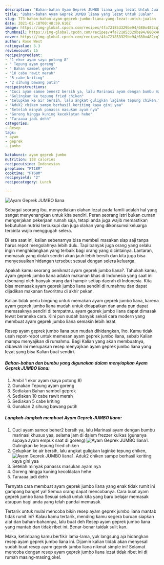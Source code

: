 ```yaml
---
description: "Bahan-bahan Ayam Geprek JUMBO liana yang lezat Untuk Jualan"
title: "Bahan-bahan Ayam Geprek JUMBO liana yang lezat Untuk Jualan"
slug: 773-bahan-bahan-ayam-geprek-jumbo-liana-yang-lezat-untuk-jualan
date: 2021-02-18T00:48:59.616Z
image: https://img-global.cpcdn.com/recipes/4fa721853329be94/680x482cq70/ayam-geprek-jumbo-liana-foto-resep-utama.jpg
thumbnail: https://img-global.cpcdn.com/recipes/4fa721853329be94/680x482cq70/ayam-geprek-jumbo-liana-foto-resep-utama.jpg
cover: https://img-global.cpcdn.com/recipes/4fa721853329be94/680x482cq70/ayam-geprek-jumbo-liana-foto-resep-utama.jpg
author: Rose West
ratingvalue: 3.3
reviewcount: 15
recipeingredient:
- "1 ekor ayam saya potong 8"
- " Tepung ayam goreng"
- " Bahan sambel geprek"
- "10 cabe rawit merah"
- "5 cabe kriting"
- "2 sihung bawang putih"
recipeinstructions:
- "Cuci ayam samoe bener2 bersih ya, lalu Marinasi ayam dengan bumbu marinasi khusus yaa, selama jam di dalem frezzer kulkas (gunanya supaya ayam empuk saat di goreng)"
- "Gulingkan ke tepung fried chiken"
- "Celupkan ke air bersih, lalu angkat guligkan laginke tepung chiken,"
- "Aduk2 chiken sampe berhasil keriting kaya gini yaa"
- "Setelah minyak panasss masukan ayam nya"
- "Goreng hingga kuning kecoklatan hehe"
- "Taraaaa jadi dehh"
categories:
- Resep
tags:
- ayam
- geprek
- jumbo

katakunci: ayam geprek jumbo 
nutrition: 138 calories
recipecuisine: Indonesian
preptime: "PT18M"
cooktime: "PT60M"
recipeyield: "2"
recipecategory: Lunch

---
```



![Ayam Geprek JUMBO liana](https://img-global.cpcdn.com/recipes/4fa721853329be94/680x482cq70/ayam-geprek-jumbo-liana-foto-resep-utama.jpg)

Sebagai seorang ibu, menyediakan olahan lezat pada famili adalah hal yang sangat menyenangkan untuk kita sendiri. Peran seorang istri bukan cuman mengerjakan pekerjaan rumah saja, tetapi anda juga wajib memastikan kebutuhan nutrisi tercukupi dan juga olahan yang dikonsumsi keluarga tercinta wajib menggugah selera.

Di era  saat ini, kalian sebenarnya bisa membeli masakan siap saji tanpa harus repot mengolahnya lebih dulu. Tapi banyak juga orang yang selalu ingin menghidangkan yang terbaik bagi orang yang dicintainya. Lantaran, memasak yang diolah sendiri akan jauh lebih bersih dan kita juga bisa menyesuaikan hidangan tersebut sesuai dengan selera keluarga. 



Apakah kamu seorang penikmat ayam geprek jumbo liana?. Tahukah kamu, ayam geprek jumbo liana adalah makanan khas di Indonesia yang saat ini disenangi oleh banyak orang dari hampir setiap daerah di Indonesia. Kita bisa memasak ayam geprek jumbo liana sendiri di rumahmu dan dapat dijadikan makanan favoritmu di akhir pekan.

Kalian tidak perlu bingung untuk memakan ayam geprek jumbo liana, karena ayam geprek jumbo liana mudah untuk didapatkan dan anda pun dapat memasaknya sendiri di tempatmu. ayam geprek jumbo liana dapat dimasak lewat beraneka cara. Kini pun sudah banyak sekali cara modern yang membuat ayam geprek jumbo liana semakin lebih lezat.

Resep ayam geprek jumbo liana pun mudah dihidangkan, lho. Kamu tidak usah repot-repot untuk memesan ayam geprek jumbo liana, sebab Kalian mampu menyajikan di rumahmu. Bagi Kalian yang akan membuatnya, dibawah ini merupakan resep menyajikan ayam geprek jumbo liana yang lezat yang bisa Kalian buat sendiri.

<!--inarticleads1-->

##### Bahan-bahan dan bumbu yang digunakan dalam menyiapkan Ayam Geprek JUMBO liana:

1. Ambil 1 ekor ayam (saya potong 8)
1. Gunakan  Tepung ayam goreng
1. Sediakan  Bahan sambel geprek
1. Sediakan 10 cabe rawit merah
1. Sediakan 5 cabe kriting
1. Gunakan 2 sihung bawang putih




<!--inarticleads2-->

##### Langkah-langkah membuat Ayam Geprek JUMBO liana:

1. Cuci ayam samoe bener2 bersih ya, lalu Marinasi ayam dengan bumbu marinasi khusus yaa, selama jam di dalem frezzer kulkas (gunanya supaya ayam empuk saat di goreng)
<img src="https://img-global.cpcdn.com/steps/c8e15147652e8bfc/160x128cq70/ayam-geprek-jumbo-liana-langkah-memasak-1-foto.jpg" alt="Ayam Geprek JUMBO liana">1. Gulingkan ke tepung fried chiken
1. Celupkan ke air bersih, lalu angkat guligkan laginke tepung chiken,
<img src="https://img-global.cpcdn.com/steps/8245a768da3792e7/160x128cq70/ayam-geprek-jumbo-liana-langkah-memasak-3-foto.jpg" alt="Ayam Geprek JUMBO liana">1. Aduk2 chiken sampe berhasil keriting kaya gini yaa
1. Setelah minyak panasss masukan ayam nya
1. Goreng hingga kuning kecoklatan hehe
1. Taraaaa jadi dehh




Ternyata cara membuat ayam geprek jumbo liana yang enak tidak rumit ini gampang banget ya! Semua orang dapat mencobanya. Cara buat ayam geprek jumbo liana Sesuai sekali untuk kita yang baru belajar memasak ataupun bagi anda yang telah pandai memasak.

Tertarik untuk mulai mencoba bikin resep ayam geprek jumbo liana mantab tidak rumit ini? Kalau kamu tertarik, mending kamu segera buruan siapkan alat dan bahan-bahannya, lalu buat deh Resep ayam geprek jumbo liana yang mantab dan tidak ribet ini. Benar-benar taidak sulit kan. 

Maka, ketimbang kamu berfikir lama-lama, yuk langsung aja hidangkan resep ayam geprek jumbo liana ini. Dijamin kalian tiidak akan menyesal sudah buat resep ayam geprek jumbo liana nikmat simple ini! Selamat mencoba dengan resep ayam geprek jumbo liana lezat tidak ribet ini di rumah masing-masing,oke!.

